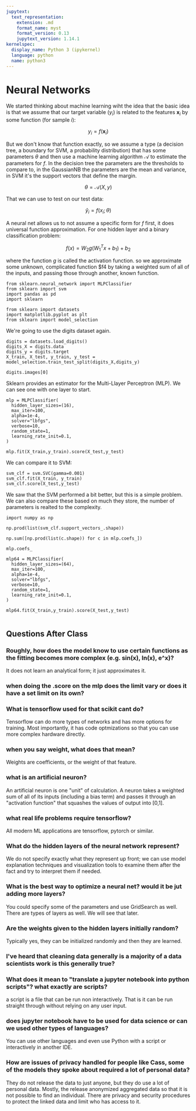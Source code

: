 ```yaml
---
jupytext:
  text_representation:
    extension: .md
    format_name: myst
    format_version: 0.13
    jupytext_version: 1.14.1
kernelspec:
  display_name: Python 3 (ipykernel)
  language: python
  name: python3
---
```


# Neural Networks


We started thinking about machine learning wiht the idea that the basic idea is
that we assume that our target variable ($y_i$) is related to the features $\mathbf{x}_i$
by some function (for sample $i$):

$$ y_i =f(\mathbf{x}_i)$$

But we don't know that function exactly, so we assume a type (a decision
  tree, a boundary for SVM, a probability distribution) that has some parameters
  $\theta$ and then use a machine
  learning algorithm $\mathcal{A}$ to estimate the parameters for $f$.  In the
  decision tree the parameters are the thresholds to compare to, in the GaussianNB the parameters are the mean and variance, in SVM it's the support vectors that define the margin.  

$$\theta = \mathcal{A}(X,y) $$

That we can use to test on our test data:

$$ \hat{y}_i = f(x_i;\theta) $$

A neural net allows us to not assume a specific form for $f$ first, it does
universal function approximation.  For one hidden layer and a binary classification problem:


$$f(x) = W_2g(W_1^T x +b_1) + b_2 $$

where the function $g$ is called the activation function. so we approximate some
unknown, complicated function $f4 by taking a weighted sum of all of the inputs,
and passing those through another, known function.


```{code-cell} ipython3
from sklearn.neural_network import MLPClassifier
from sklearn import svm
import pandas as pd
import sklearn

from sklearn import datasets
import matplotlib.pyplot as plt
from sklearn import model_selection
```


We're going to use the digits dataset again.

```{code-cell} ipython3
digits = datasets.load_digits()
digits_X = digits.data
digits_y = digits.target
X_train, X_test, y_train, y_test = model_selection.train_test_split(digits_X,digits_y)
```


```{code-cell} ipython3
digits.images[0]
```

Sklearn provides an estimator for the Multi-Llayer Perceptron (MLP). We can see one with one layer to
start.

```{code-cell} ipython3
mlp = MLPClassifier(
  hidden_layer_sizes=(16),
  max_iter=100,
  alpha=1e-4,
  solver="lbfgs",
  verbose=10,
  random_state=1,
  learning_rate_init=0.1,
)
```

```{code-cell} ipython3
mlp.fit(X_train,y_train).score(X_test,y_test)
```

We can compare it  to SVM:

```{code-cell} ipython3
svm_clf = svm.SVC(gamma=0.001)
svm_clf.fit(X_train, y_train)
svm_clf.score(X_test,y_test)
```

We saw that the SVM performed a bit better, but this is a simple problem.
We can also compare these based on much they store, the number of parameters
is realted to the complexity.

```{code-cell} ipython3
import numpy as np
```

```{code-cell} ipython3
np.prod(list(svm_clf.support_vectors_.shape))
```

```{code-cell} ipython3
np.sum([np.prod(list(c.shape)) for c in mlp.coefs_])
```

```{code-cell} ipython3
mlp.coefs_
```

```{code-cell} ipython3
mlp64 = MLPClassifier(
  hidden_layer_sizes=(64),
  max_iter=100,
  alpha=1e-4,
  solver="lbfgs",
  verbose=10,
  random_state=1,
  learning_rate_init=0.1,
)
```

```{code-cell} ipython3
mlp64.fit(X_train,y_train).score(X_test,y_test)
```

```{code-cell} ipython3

```

## Questions After Class

### Roughly, how does the model know to use certain functions as the fitting becomes more complex (e.g. sin(x), ln(x), e^x)?

It does not learn an analytical form; it just approximates it.

### when doing the .score on the mlp does the limit vary or does it have a set limit on its own?



### What is tensorflow used for that scikit cant do?

Tensorflow can do more types of networks and has more options for training.  Most importantly, it has code optmizations so that you can use more complex hardware directly.

### when you say weight, what does that mean?

Weights are coefficients, or the weight of that feature.


### what is an artificial neuron?

An artificial neuron is one "unit" of calculation.  A neuron takes a weighted sum of all of its inputs (including a bias term) and passes it through an "activation function" that squashes the values of output into [0,1].

### what real life problems require tensorflow?

All modern ML applications are tensorflow, pytorch or similar.

### What do the hidden layers of the neural network represent?

We do not specify exactly what they represent up front; we can use model explanation techniques and visualization tools to examine them after the fact and try to interpret them if needed.



### What is the best way to optimize a neural net? would it be jut adding more layers?﻿

You could specify some of the parameters and use GridSearch as well. There are types of layers as well. We will see that later.



### Are the weights given to the hidden layers initially random?

Typically yes, they can be initialized randomly and then they are learned.




### I've heard that cleaning data generally is a majority of a data scientists work is this generally true?

###  What does it mean to "translate a jupyter notebook into python scripts"? what exactly are scripts?

a script is a file that can be run non interactively.  That is it can be run straight through without relying on any user input.

### does jupyter notebook have to be used for data science or can we used other types of languages?

You can use other languages and even use Python with a script or interactively in another IDE.

### How are issues of privacy handled for people like Cass, some of the models they spoke about required a lot of personal data?

They do not release the data to just anyone, but they do use a lot of personal data. Mostly, the release anonymized aggregated data so that it is not possible to find an individual.  There are privacy and security procedures to protect the linked data and limit who has access to it.


<!--
### on tensorflow playground, if we increase the weight is that increasing the amount we are feeding within the hidden layer?

### Do the neurons' layers have to be specified in the models we are going to use, or they are already specified for each model?

### Are hidden layers just a number of masks that help the function determine what the overall classification should be?
-->
